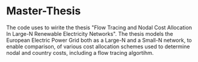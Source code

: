 # Master-Thesis
The code uses to wirite the thesis "Flow Tracing and Nodal Cost Allocation In Large-N Renewable Electricity Networks". The thesis models the European Electric Power Grid both as a Large-N and a Small-N network, to enable comparison, of various cost allocation schemes used to determine nodal and country costs, including a flow tracing algortihm.

